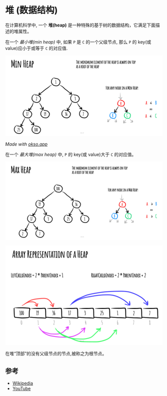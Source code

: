 # 堆 (数据结构)

在计算机科学中, 一个 **堆(heap)** 是一种特殊的基于树的数据结构，它满足下面描述的堆属性。

在一个 _最小堆(min heap)_ 中, 如果 `P` 是 `C` 的一个父级节点, 那么 `P` 的 key(或 value)应小于或等于 `C` 的对应值.

![M最小堆](./images/min-heap.jpeg)

_Made with [okso.app](https://okso.app)_

在一个 _最大堆(max heap)_ 中, `P` 的 key(或 value)大于 `C` 的对应值。

![堆](./images/max-heap.jpeg)

![Array Representation](./images/array-representation.jpeg)

在堆“顶部”的没有父级节点的节点,被称之为根节点。

## 参考

- [Wikipedia](<https://en.wikipedia.org/wiki/Heap_(data_structure)>)
- [YouTube](https://www.youtube.com/watch?v=t0Cq6tVNRBA&index=5&t=0s&list=PLLXdhg_r2hKA7DPDsunoDZ-Z769jWn4R8)
